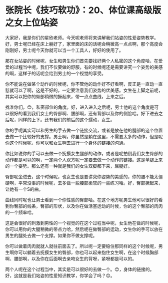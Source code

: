 # 张院长《技巧软功》：20、体位课高级版之女上位站姿

大家好，我是你们的星欣老师。今天呢老师将来讲解我们站姿的性爱姿势教学。好，男士呢已经在床上躺好了，家里面的床的话呢会稍微高一点点啊，那个高度会刚刚好，男士呢今天你就可以当一个工具人，好好的使用了。

那在女站姿的时候呢，女生和男生你们首先要找好两个人私密的这个角度哈，在爱爱的过程当中呢，我们不仅要做的舒服，有的时候呢还是需要讲究一个姿势的美感的啊，这样子的话呢会给到男士的一个视觉的享受。

你不能说在做某个动作的时候呢，你不管他的动作好不好看啊，反正是一直动一直怼就可以了啊，这是不好的，一定要注意我们姿势的优美感。女生在上脚之前呢，其实可以把你的臀部稍微的撅起来，带一点点曲线，上来之后。

找准你们。😊，私密部位的角度。好，进入进入之后呢，男士他的这个角度是可以很好的看到我们女士的臀部啊、腰部啊，还有背部以及你的侧脸哈。好下进去之后呢，同样的上下。还有我们的前后的这个蠕动，女生。

你的手呢其实可以和男生的手去做一个链接交流，或者是放在他的腿部的这个位置去做一个比较好的支撑。男士啊，你虽然是躺在这里，不需要太多的动作，但是呢你这个时候呢，你可以和女生啊去进行一个身体的链接的沟通。

你比如说你的手可以去做一个抚摸女生腿部的动作，或者是呢拍倒我们女生臀部的动作都是可以的啊，一定两个人双方呢一定要去做一个动作的链接。这是单腿上来的一个姿势。那么还有一种就是我们的女生双脚都下来，屈腿好。

臀部呢坐进去，这个时候呢，也女生也是要讲究你姿势的美感的，你的腰不能太僵硬啊，平常没事的时候呢，去多做一些腰部柔软的一些练习哈。好，臀部撅起来，让她有一个S的曲。

曲线同时呢也让男士看到一个你性感的臀部哈。在这个地方呢男生他可以很好的看到你臀部的线条，臀部的形状，以及你在做活塞运动的时候，你的这个臀部的肉肉的一个频率哈。

这是会很好的刺激到男性的一个视觉的在这个过程当中呢，女生他在做的时候呢，你可以用你的大腿稍微的带点力哈，然后呢在做臀部的运动，女生你的手可以放在男生的腿处去做一个支撑。如果你不做支撑呢。

你可以做着肉肉就就人就往前面去了。所以呢一定要稳住那同样的这个时候呢，男生啊你可以躺着去抚摸女生的臀部，你也可以起来抱住女生啊，在这个时候胸部啊、腰部啊，以及你在后面啊去亲吻女生的背呀，紧呀都是可以的。

两个人呢在这个过程当中，其实是可以很好的去做一个。😊，身体的链接的。好，这就是我们站姿的性爱知识教学，你学会了吗？😊。

